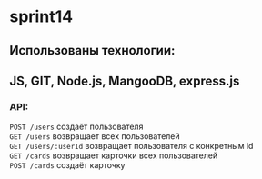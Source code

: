 # sprint14
## Использованы технологии:</br>
JS, GIT, Node.js, MangooDB, express.js 
---
### API:</br>
`POST /users` создаёт пользователя</br>
`GET /users` возвращает всех пользователей</br>
`GET /users/:userId` возвращает пользователя c конкретным id </br>
`GET /cards` возвращает карточки всех пользователей</br>
`POST /cards` создаёт карточку</br>

